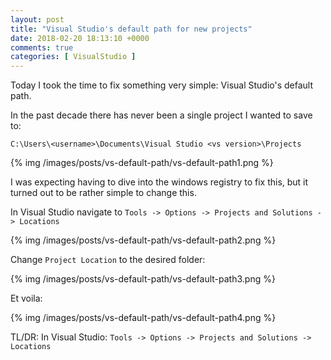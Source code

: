 ```yaml
---
layout: post
title: "Visual Studio's default path for new projects"
date: 2018-02-20 18:13:10 +0000
comments: true
categories: [ VisualStudio ]
---
```

Today I took the time to fix something very simple: Visual Studio's default path.

In the past decade there has never been a single project I wanted to save to:

`C:\Users\<username>\Documents\Visual Studio <vs version>\Projects`

{% img /images/posts/vs-default-path/vs-default-path1.png %}

I was expecting having to dive into the windows registry to fix this, but it turned out to be rather simple to change this.

In Visual Studio navigate to `Tools -> Options -> Projects and Solutions -> Locations`

{% img /images/posts/vs-default-path/vs-default-path2.png %}

Change `Project Location` to the desired folder:

{% img /images/posts/vs-default-path/vs-default-path3.png %}

Et voila:

{% img /images/posts/vs-default-path/vs-default-path4.png %}

TL/DR: In Visual Studio: `Tools -> Options -> Projects and Solutions -> Locations`

